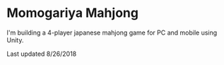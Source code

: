 # Momogariya Mahjong

I'm building a 4-player japanese mahjong game for PC and mobile using Unity. 

Last updated 8/26/2018